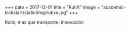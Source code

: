 +++
date = 2017-12-01
title = "RutiX"
image = "academic-kickstart/static/img/rutixx.jpg"
+++


Rutix, más que transporte, innovación

